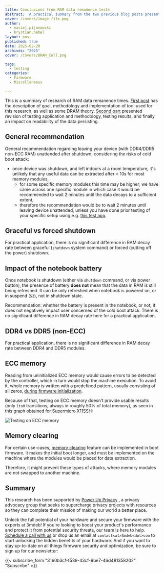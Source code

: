 ```yaml
---
title: Conclusions from RAM data remanence tests
abstract: 'A practical summary from the two previous blog posts presenting results of RAM data remanence tests.'
cover: /covers/image-file.png
author:
  - maciej.pijanowski
  - krystian.hebel
layout: post
published: true
date: 2025-02-20
archives: "2025"
cover: /covers/DRAM_Cell.png

tags:
  - testing
categories:
  - Firmware
  - Miscellaneous

---
```


This is a summary of research of RAM data remanence times. [First post](
https://beta.blog.3mdeb.com/2024/2024-12-13-ram-data-decay-research/) has
the description of goal, methodology and implementation of tool used for this
research, as well as some DRAM theory. [Second part](
https://beta.blog.3mdeb.com/2025/2025-01-24-ram-data-decay-research-part2/
) presented revision of
testing application and methodology, testing results, and finally an impact on
readability of the data persisting.

## General recommendation

General recommendation regarding leaving your device (with DDR4/DDR5 non-ECC
RAM) unattended after shutdown, considering the risks of cold boot attack:

- once device was shutdown, and left indoors at a room temperature, it's
  unlikely that any useful data can be extracted after < 10s for most memory
  modules,
  - for some specific memory modules this time may be higher; we have came
    across one specific module in which case it would be recommended to wait
    2 minutes until the data decays to a sufficient extent,
  - therefore the recommendation would be to wait 2 minutes until leaving
  device unattended, unless you have done prior testing of your specific setup
  using e.g. [this test app](https://github.com/Dasharo/ram-remanence-tester).

## Graceful vs forced shutdown

For practical application, there is no significant difference in RAM decay rate
between graceful (`shutdown` system command) or forced (cutting off the power)
shutdown.

## Impact of the notebook battery

Once notebook is shutdown (either via `shutdown` command, or via power button),
the presence of battery **does not** mean that the data in RAM is still being
refreshed. It can be only refreshed when notebook is powered on, or in suspend
(`S3`), not in shutdown state.

Recommendation: whether the battery is present in the notebook, or not, it does
not negatively impact user concerned of the cold boot attack. There is no
significant difference in RAM decay rate here for a practical application.

## DDR4 vs DDR5 (non-ECC)

For practical application, there is no significant difference in RAM decay rate
between DDR4 and DDR5 modules.

## ECC memory

Reading from uninitialized ECC memory would cause errors to be detected by the
controller, which in turn would stop the machine execution. To avoid it, whole
memory is written with a predefined pattern, usually consisting of all zeros,
[during firmware initialization](https://github.com/Dasharo/coreboot/blob/raptor-cs_talos-2/rel_v0.7.0/src/soc/ibm/power9/istep_14_1.c#L459).

Because of that, testing on ECC memory doesn't provide usable results (only
`1to0` transitions, always in roughly 50% of total memory), as seen in this
graph obtained for Supermicro X11SSH:

![Testing on ECC memory](/img/ram_remanence_plots/with_ecc.png)

## Memory clearing

For certain use-cases,
[memory clearing](https://doc.coreboot.org/security/memory_clearing.html)
feature can be implemented in boot firmware. It makes the initial boot longer,
and must be implemented on the machine where the modules would be placed for
data extraction.

Therefore, it might prevent these types of attacks, where memory modules are
not swapped to another machine.

## Summary

This research has been supported by [Power Up Privacy](https://powerupprivacy.com/)
, a privacy advocacy group
that seeks to supercharge privacy projects with resources so they can complete
their mission of making our world a better place.

Unlock the full potential of your hardware and secure your firmware with the
experts at 3mdeb! If you're looking to boost your product's performance and
protect it from potential security threats, our team is here to help.
[Schedule a call with us](https://cloud.3mdeb.com/index.php/apps/calendar/appointment/n7T65toSaD9t)
or drop us an email at `contact<at>3mdeb<dot>com` to start unlocking the hidden
benefits of your hardware. And if you want to stay up-to-date on all things
firmware security and optimization, be sure to sign up for our newsletter:

{{< subscribe_form "3160b3cf-f539-43cf-9be7-46d481358202" "Subscribe" >}}
